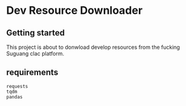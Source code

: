 # Dev Resource Downloader

## Getting started

This project is about to donwload develop resources from the fucking Suguang clac platform.

## requirements
```(python)
requests
tqdm
pandas
```